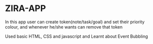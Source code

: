 # ZIRA-APP
In this app user can create token(note/task/goal) and set their priority colour, and whenever he/she wants can remove that token

Used basic HTML, CSS and javascript and Learnt about Event Bubbling
